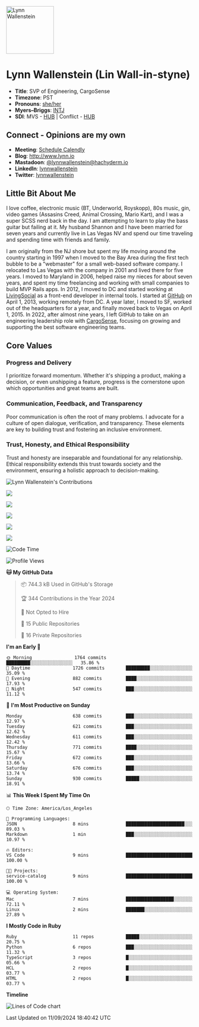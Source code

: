 <img src="https://user-images.githubusercontent.com/2606/58603343-41cfc300-8245-11e9-9777-331a47ceb635.jpg" alt="Lynn Wallenstein" width="128px" align="center" />


# Lynn Wallenstein (Lin Wall-in-styne)

- **Title**: SVP of Engineering, CargoSense
- **Timezone**: PST
- **Pronouns**: [she/her](https://pronouns.org/she-her)
- **Myers–Briggs**: [INTJ](https://www.16personalities.com/intj-personality)
- **SDI**: MVS - [HUB](strength-deployment-inventory.pdf) | Conflict - [HUB](strength-deployment-inventory.pdf)

## Connect - Opinions are my own
- **Meeting**: [Schedule Calendly](https://calendly.com/lynnwallenstein)
- **Blog**: http://www.lynn.io
- **Mastadoon**: [@lynnwallenstein@hachyderm.io](https://hachyderm.io/web/@lynnwallenstein)
- **LinkedIn**: [lynnwallenstein](https://www.linkedin.com/in/lynnwallenstein/) 
- **Twitter**: [lynnwallenstein](https://twitter.com/lynnwallenstein)

## Little Bit About Me

I love coffee, electronic music (BT, Underworld, Royskopp), 80s music, gin, video games (Assasins Creed, Animal Crossing, Mario Kart), and I was a super SCSS nerd back in the day. I am attempting to learn to play the bass guitar but failing at it. My husband Shannon and I have been married for seven years and currently live in Las Vegas NV and spend our time traveling and spending time with friends and family.

I am originally from the NJ shore but spent my life moving around the country starting in 1997 when I moved to the Bay Area during the first tech bubble to be a "webmaster" for a small web-based software company. I relocated to Las Vegas with the company in 2001 and lived there for five years. I moved to Maryland in 2006, helped raise my nieces for about seven years, and spent my time freelancing and working with small companies to build MVP Rails apps. In 2012, I moved to DC and started working at [LivingSocial](https://www.livingsocial.com/) as a front-end developer in internal tools. I started at [GitHub](https://www.github.com) on April 1, 2013, working remotely from DC. A year later, I moved to SF, worked out of the headquarters for a year, and finally moved back to Vegas on April 1, 2015. In 2022, after almost nine years, I left GitHub to take on an engineering leadership role with [CargoSense](http://www.cargosense.com), focusing on growing and supporting the best software engineering teams. 

## Core Values

### Progress and Delivery

I prioritize forward momentum. Whether it's shipping a product, making a decision, or even unshipping a feature, progress is the cornerstone upon which opportunities and great teams are built.

### Communication, Feedback, and Transparency

Poor communication is often the root of many problems. I advocate for a culture of open dialogue, verification, and transparency. These elements are key to building trust and fostering an inclusive environment.

### Trust, Honesty, and Ethical Responsibility

Trust and honesty are inseparable and foundational for any relationship. Ethical responsibility extends this trust towards society and the environment, ensuring a holistic approach to decision-making.

<img src="https://raw.githubusercontent.com/lynnwallenstein/lynnwallenstein/main/images/contributions.png" alt="Lynn Wallenstein's Contributions" />

![](http://github-profile-summary-cards.vercel.app/api/cards/profile-details?username=lynnwallenstein&theme=default)

![](http://github-profile-summary-cards.vercel.app/api/cards/repos-per-language?username=lynnwallenstein&theme=default)

![](http://github-profile-summary-cards.vercel.app/api/cards/most-commit-language?username=lynnwallenstein&theme=default)

![](http://github-profile-summary-cards.vercel.app/api/cards/stats?username=lynnwallenstein&theme=default)

![](http://github-profile-summary-cards.vercel.app/api/cards/productive-time?username=lynnwallenstein&theme=default&utcOffset=8)

<!--START_SECTION:waka-->
![Code Time](http://img.shields.io/badge/Code%20Time-149%20hrs%2048%20mins-blue)

![Profile Views](http://img.shields.io/badge/Profile%20Views-59-blue)

**🐱 My GitHub Data** 

> 📦 744.3 kB Used in GitHub's Storage 
 > 
> 🏆 344 Contributions in the Year 2024
 > 
> 🚫 Not Opted to Hire
 > 
> 📜 15 Public Repositories 
 > 
> 🔑 16 Private Repositories 
 > 
**I'm an Early 🐤** 

```text
🌞 Morning                1764 commits        █████████░░░░░░░░░░░░░░░░   35.86 % 
🌆 Daytime                1726 commits        █████████░░░░░░░░░░░░░░░░   35.09 % 
🌃 Evening                882 commits         ████░░░░░░░░░░░░░░░░░░░░░   17.93 % 
🌙 Night                  547 commits         ███░░░░░░░░░░░░░░░░░░░░░░   11.12 % 
```
📅 **I'm Most Productive on Sunday** 

```text
Monday                   638 commits         ███░░░░░░░░░░░░░░░░░░░░░░   12.97 % 
Tuesday                  621 commits         ███░░░░░░░░░░░░░░░░░░░░░░   12.62 % 
Wednesday                611 commits         ███░░░░░░░░░░░░░░░░░░░░░░   12.42 % 
Thursday                 771 commits         ████░░░░░░░░░░░░░░░░░░░░░   15.67 % 
Friday                   672 commits         ███░░░░░░░░░░░░░░░░░░░░░░   13.66 % 
Saturday                 676 commits         ███░░░░░░░░░░░░░░░░░░░░░░   13.74 % 
Sunday                   930 commits         █████░░░░░░░░░░░░░░░░░░░░   18.91 % 
```


📊 **This Week I Spent My Time On** 

```text
🕑︎ Time Zone: America/Los_Angeles

💬 Programming Languages: 
JSON                     8 mins              ██████████████████████░░░   89.03 % 
Markdown                 1 min               ███░░░░░░░░░░░░░░░░░░░░░░   10.97 % 

🔥 Editors: 
VS Code                  9 mins              █████████████████████████   100.00 % 

🐱‍💻 Projects: 
service-catalog          9 mins              █████████████████████████   100.00 % 

💻 Operating System: 
Mac                      7 mins              ██████████████████░░░░░░░   72.11 % 
Linux                    2 mins              ███████░░░░░░░░░░░░░░░░░░   27.89 % 
```

**I Mostly Code in Ruby** 

```text
Ruby                     11 repos            █████░░░░░░░░░░░░░░░░░░░░   20.75 % 
Python                   6 repos             ███░░░░░░░░░░░░░░░░░░░░░░   11.32 % 
TypeScript               3 repos             █░░░░░░░░░░░░░░░░░░░░░░░░   05.66 % 
HCL                      2 repos             █░░░░░░░░░░░░░░░░░░░░░░░░   03.77 % 
HTML                     2 repos             █░░░░░░░░░░░░░░░░░░░░░░░░   03.77 % 
```



**Timeline**

![Lines of Code chart](https://raw.githubusercontent.com/lynnwallenstein/lynnwallenstein/main/assets/bar_graph.png)


 Last Updated on 11/09/2024 18:40:42 UTC
<!--END_SECTION:waka-->

